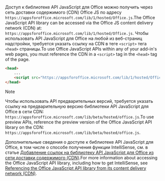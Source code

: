 <span data-ttu-id="dc610-101">Доступ к библиотеке API JavaScript для Office можно получить через сеть доставки содержимого (CDN) Office JS по адресу `https://appsforoffice.microsoft.com/lib/1/hosted/Office.js`.</span><span class="sxs-lookup"><span data-stu-id="dc610-101">The Office JavaScript API library can be accessed via the Office JS content delivery network (CDN) at: `https://appsforoffice.microsoft.com/lib/1/hosted/Office.js`.</span></span> <span data-ttu-id="dc610-102">Чтобы использовать API JavaScript для Office на любой из веб-страниц надстройки, требуется указать ссылку на CDN в теге `<script>` тега `<head>` страницы.</span><span class="sxs-lookup"><span data-stu-id="dc610-102">To use Office JavaScript APIs within any of your add-in's web pages, you must reference the CDN in a `<script>` tag in the `<head>` tag of the page.</span></span>

```html
<head>
    ...
    <script src="https://appsforoffice.microsoft.com/lib/1/hosted/Office.js" type="text/javascript"></script>
</head>
```

> [!NOTE]
> <span data-ttu-id="dc610-103">Чтобы использовать API предварительных версий, требуется указать ссылку на предварительную версию библиотеки API JavaScript для Office в сети CDN: `https://appsforoffice.microsoft.com/lib/beta/hosted/office.js`.</span><span class="sxs-lookup"><span data-stu-id="dc610-103">To use preview APIs, reference the preview version of the Office JavaScript API library on the CDN: `https://appsforoffice.microsoft.com/lib/beta/hosted/office.js`.</span></span>

<span data-ttu-id="dc610-104">Дополнительные сведения о доступе к библиотеке API JavaScript для Office, в том числе о способе получения функции IntelliSense, см. в статье [Добавление ссылок на библиотеку API JavaScript для Office из сети доставки содержимого (CDN)](../develop/referencing-the-javascript-api-for-office-library-from-its-cdn.md).</span><span class="sxs-lookup"><span data-stu-id="dc610-104">For more information about accessing the Office JavaScript API library, including how to get IntelliSense, see [Referencing the Office JavaScript API library from its content delivery network (CDN)](../develop/referencing-the-javascript-api-for-office-library-from-its-cdn.md).</span></span>